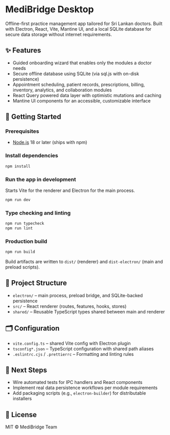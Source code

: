 # MediBridge Desktop

Offline-first practice management app tailored for Sri Lankan doctors. Built with Electron, React, Vite, Mantine UI, and a local SQLite database for secure data storage without internet requirements.

## ✨ Features
- Guided onboarding wizard that enables only the modules a doctor needs
- Secure offline database using SQLite (via sql.js with on-disk persistence)
- Appointment scheduling, patient records, prescriptions, billing, inventory, analytics, and collaboration modules
- React Query powered data layer with optimistic mutations and caching
- Mantine UI components for an accessible, customizable interface

## 🚀 Getting Started

### Prerequisites
- [Node.js](https://nodejs.org/) 18 or later (ships with npm)

### Install dependencies
```powershell
npm install
```

### Run the app in development
Starts Vite for the renderer and Electron for the main process.
```powershell
npm run dev
```

### Type checking and linting
```powershell
npm run typecheck
npm run lint
```

### Production build
```powershell
npm run build
```
Build artifacts are written to `dist/` (renderer) and `dist-electron/` (main and preload scripts).

## 🧱 Project Structure
- `electron/` – main process, preload bridge, and SQLite-backed persistence
- `src/` – React renderer (routes, features, hooks, stores)
- `shared/` – Reusable TypeScript types shared between main and renderer

## 🗂️ Configuration
- `vite.config.ts` – shared Vite config with Electron plugin
- `tsconfig*.json` – TypeScript configuration with shared path aliases
- `.eslintrc.cjs` / `.prettierrc` – Formatting and linting rules

## 🧪 Next Steps
- Wire automated tests for IPC handlers and React components
- Implement real data persistence workflows per module requirements
- Add packaging scripts (e.g., `electron-builder`) for distributable installers

## 📄 License
MIT © MediBridge Team
